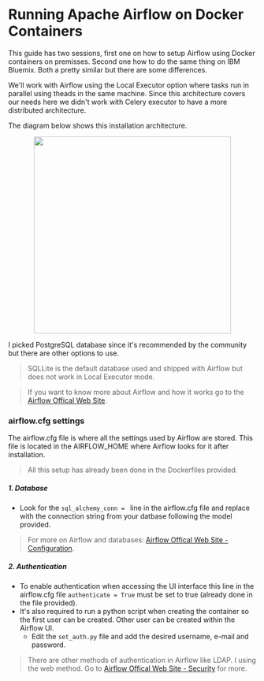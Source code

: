 # Running Apache Airflow on Docker Containers

This guide has two sessions, first one on how to setup Airflow using Docker containers on premisses. Second one how to do the same thing on IBM Bluemix. Both a pretty similar but there are some differences.

We'll work with Airflow using the Local Executor option where tasks run in parallel using theads in the same machine. Since this architecture covers our needs here we didn't work with Celery executor to have a more distributed architecture.

The diagram below shows this installation architecture.
<div style="text-align:center"><img src="https://lh4.googleusercontent.com/4GveF69OxQUH2r-5hTWAM-1AEfWOcuxQPbqcaGCPGKr5GtPyhs3Qbb9BFXoJLL0lGrk39d0W3AzXB9g=w2560-h1310-rw" width="400"></div>

I picked PostgreSQL database since it's recommended by the community but there are other options to use.
> SQLLite is the default database used and shipped with Airflow but does not work in Local Executor mode.

> If you want to know more about Airflow and how it works go to the [Airflow Offical Web Site](https://airflow.incubator.apache.org/).

### airflow.cfg settings
The airflow.cfg file is where all the settings used by Airflow are stored. This file is located in the AIRFLOW_HOME where Airflow looks for it after installation.
> All this setup has already been done in the Dockerfiles provided.

##### 1. Database
* Look for the `sql_alchemy_conn = ` line in the airflow.cfg file and replace with the connection string from your datbase following the model provided.
> For more on Airflow and databases: [Airflow Offical Web Site - Configuration](https://airflow.incubator.apache.org/configuration.html).

##### 2. Authentication
* To enable authentication when accessing the UI interface this line in the airflow.cfg file `authenticate = True` must be set to true (already done in the file provided).
* It's also required to run a python script when creating the container so the first user can be created. Other user can be created within the Airflow UI.
  * Edit the `set_auth.py` file and add the desired username, e-mail and password.
> There are other methods of authentication in Airflow like LDAP. I using the web method. Go to [Airflow Offical Web Site - Security](https://airflow.incubator.apache.org/security.html) for more.
